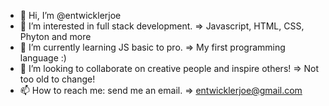- 👋 Hi, I’m @entwicklerjoe
- 👀 I’m interested in full stack development. => Javascript, HTML, CSS, Phyton and more
- 🌱 I’m currently learning JS basic to pro. => My first programming language :)
- 💞️ I’m looking to collaborate on creative people and inspire others! => Not too old to change!
- 📫 How to reach me: send me an email. => entwicklerjoe@gmail.com

<!---
entwicklerjoe/entwicklerjoe is a ✨ special ✨ repository because its `README.md` (this file) appears on your GitHub profile.
You can click the Preview link to take a look at your changes.
--->

